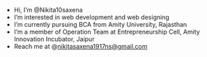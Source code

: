 - Hi, I’m @Nikita10saxena
- I’m interested in web development and web designing
- I’m currently pursuing BCA from Amity University, Rajasthan
- I’m a member of Operation Team at Entrepreneurship Cell, Amity Innovation Incubator, Jaipur 
- Reach me at @nikitasaxena1917ns@gmail.com

<!---
Nikita10saxena/Nikita10saxena is a ✨ special ✨ repository because its `README.md` (this file) appears on your GitHub profile.
You can click the Preview link to take a look at your changes.
--->
